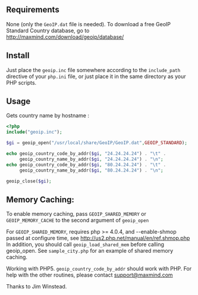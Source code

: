 Requirements
------------

None (only the `GeoIP.dat` file is needed).  To download a free GeoIP Standard Country
database, go to
http://maxmind.com/download/geoip/database/

Install
-------

Just place the `geoip.inc` file somewhere according to the `include_path` directive of your `php.ini` file, or just place it in the same directory as your PHP scripts.

Usage
-----

Gets country name by hostname :

```php
<?php
include("geoip.inc");

$gi = geoip_open("/usr/local/share/GeoIP/GeoIP.dat",GEOIP_STANDARD);

echo geoip_country_code_by_addr($gi, "24.24.24.24") . "\t" .
     geoip_country_name_by_addr($gi, "24.24.24.24") . "\n";
echo geoip_country_code_by_addr($gi, "80.24.24.24") . "\t" .
     geoip_country_name_by_addr($gi, "80.24.24.24") . "\n";

geoip_close($gi);
```

Memory Caching:
---------------

To enable memory caching, pass `GEOIP_SHARED_MEMORY` or
`GEOIP_MEMORY_CACHE` to the second argument of `geoip_open`

For `GEOIP_SHARED_MEMORY`, requires php >= 4.0.4,
and --enable-shmop passed at configure time, see
http://us2.php.net/manual/en/ref.shmop.php
In addition, you should call `geoip_load_shared_mem`
before calling geoip_open.  See `sample_city.php` for an
example of shared memory caching.

Working with PHP5.
`geoip_country_code_by_addr` should work
with PHP.  For help with the other
routines, please contact support@maxmind.com

Thanks to Jim Winstead.
